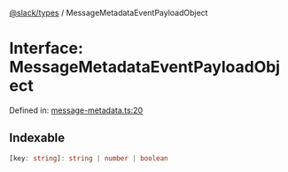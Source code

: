 [@slack/types](../index.md) / MessageMetadataEventPayloadObject

# Interface: MessageMetadataEventPayloadObject

Defined in: [message-metadata.ts:20](https://github.com/slackapi/node-slack-sdk/blob/main/packages/types/src/message-metadata.ts#L20)

## Indexable

```ts
[key: string]: string | number | boolean
```
